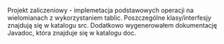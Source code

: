 Projekt zaliczeniowy - implemetacja podstawowych operacji na wielomianach z wykorzystaniem tablic.
Poszczególne klasy/interfesjy znajdują się w katalogu src.
Dodatkowo wygenerowałem dokumentację Javadoc, która znajduje się w katalogu doc.
